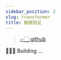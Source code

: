 ```yaml
---
sidebar_position: 2
slug: transformer
title: 数据验证
---
```


> [👉🏻 github](https://github.com/vodyani/validator)

👷🏻‍♂️ Building ...
